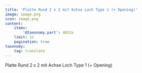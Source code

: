 ```yaml
---
title: 'Platte Rund 2 x 2 mit Achse Loch Type 1 (+ Opening)'
image: image.png
icon: image.png
content:
    items:
        '@taxonomy.part': 4032a
    limit: 12
    pagination: true
taxonomy:
    tag: translate
---
```


Platte Rund 2 x 2 mit Achse Loch Type 1 (+ Opening)
